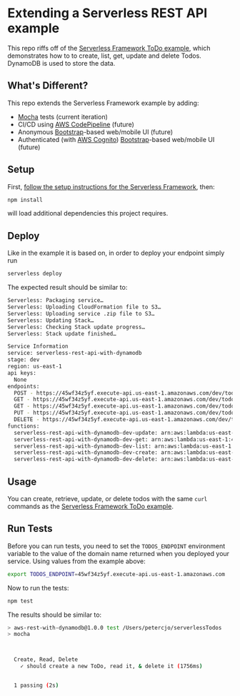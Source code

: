 # Extending a Serverless REST API example

This repo riffs off of the [Serverless Framework ToDo example](https://github.com/serverless/examples/tree/master/aws-node-rest-api-with-dynamodb), which demonstrates how to to create, list, get, update and delete Todos. DynamoDB is used to store the data.

## What's Different?
This repo extends the Serverless Framework example by adding:

* [Mocha](https://mochajs.org/) tests (current iteration)
* CI/CD using [AWS CodePipeline](https://aws.amazon.com/codepipeline/) (future)
* Anonymous [Bootstrap](http://getbootstrap.com/)-based web/mobile UI (future)
* Authenticated (with [AWS Cognito](https://aws.amazon.com/cognito/)) [Bootstrap](http://getbootstrap.com/)-based web/mobile UI (future)

## Setup
First, [follow the setup instructions for the Serverless Framework](https://serverless.com/framework/docs/providers/aws/guide/installation/), then:
```bash
npm install
```
will load additional dependencies this project requires.

## Deploy

Like in the example it is based on, in order to deploy your endpoint simply run

```bash
serverless deploy
```

The expected result should be similar to:

```bash
Serverless: Packaging service…
Serverless: Uploading CloudFormation file to S3…
Serverless: Uploading service .zip file to S3…
Serverless: Updating Stack…
Serverless: Checking Stack update progress…
Serverless: Stack update finished…

Service Information
service: serverless-rest-api-with-dynamodb
stage: dev
region: us-east-1
api keys:
  None
endpoints:
  POST - https://45wf34z5yf.execute-api.us-east-1.amazonaws.com/dev/todos
  GET - https://45wf34z5yf.execute-api.us-east-1.amazonaws.com/dev/todos
  GET - https://45wf34z5yf.execute-api.us-east-1.amazonaws.com/dev/todos/{id}
  PUT - https://45wf34z5yf.execute-api.us-east-1.amazonaws.com/dev/todos/{id}
  DELETE - https://45wf34z5yf.execute-api.us-east-1.amazonaws.com/dev/todos/{id}
functions:
  serverless-rest-api-with-dynamodb-dev-update: arn:aws:lambda:us-east-1:488110005556:function:serverless-rest-api-with-dynamodb-dev-update
  serverless-rest-api-with-dynamodb-dev-get: arn:aws:lambda:us-east-1:488110005556:function:serverless-rest-api-with-dynamodb-dev-get
  serverless-rest-api-with-dynamodb-dev-list: arn:aws:lambda:us-east-1:488110005556:function:serverless-rest-api-with-dynamodb-dev-list
  serverless-rest-api-with-dynamodb-dev-create: arn:aws:lambda:us-east-1:488110005556:function:serverless-rest-api-with-dynamodb-dev-create
  serverless-rest-api-with-dynamodb-dev-delete: arn:aws:lambda:us-east-1:488110005556:function:serverless-rest-api-with-dynamodb-dev-delete
```

## Usage

You can create, retrieve, update, or delete todos with the same `curl` commands as the [Serverless Framework ToDo example](https://github.com/serverless/examples/tree/master/aws-node-rest-api-with-dynamodb).

## Run Tests
Before you can run tests, you need to set the `TODOS_ENDPOINT` environment variable to the value of the domain name returned when you deployed your service.  Using values from the example above:

```bash
export TODOS_ENDPOINT=45wf34z5yf.execute-api.us-east-1.amazonaws.com
```

Now to run the tests:

```bash
npm test
```

The results should be similar to:

```bash
> aws-rest-with-dynamodb@1.0.0 test /Users/petercjo/serverlessTodos
> mocha



  Create, Read, Delete
    ✓ should create a new ToDo, read it, & delete it (1756ms)


  1 passing (2s)

```


